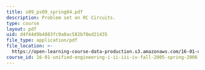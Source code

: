 ```yaml
---
title: s09_ps09_spring04.pdf
description: Problem set on RC Circuits.
type: course
layout: pdf
uid: d4f44d9b4883fc9a0ac582b70ed21435
file_type: application/pdf
file_location: >-
  https://open-learning-course-data-production.s3.amazonaws.com/16-01-unified-engineering-i-ii-iii-iv-fall-2005-spring-2006/d4f44d9b4883fc9a0ac582b70ed21435_s09_ps09_spring04.pdf
course_id: 16-01-unified-engineering-i-ii-iii-iv-fall-2005-spring-2006
---
```

